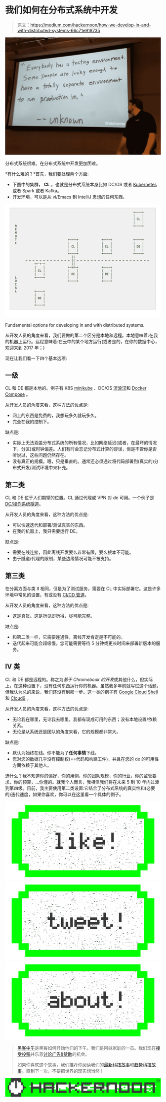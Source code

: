 # 我们如何在分布式系统中开发

> 原文：<https://medium.com/hackernoon/how-we-develop-in-and-with-distributed-systems-66c71e918735>

![](img/235812041c0919c2841f541e50b62b17.png)

分布式系统很难。在分布式系统中开发更加困难。

*有什么难的？*首先，我们要处理两个方面:

*   下图中的集群， **CL** ，也就是分布式系统本身比如 DC/OS 或者 [Kubernetes](https://hackernoon.com/tagged/kubernetes) 或者 Spark 或者 Kafka。
*   开发环境，可以是从 vi/Emacs 到 IntelliJ 思想的任何东西。

![](img/a197e831ecb97a11725552512dbd9771.png)

Fundamental options for developing in and with distributed systems.

从开发人员的角度来看，我们要做的第二个区分是本地和远程。本地意味着:在我的机器上运行。远程意味着:在云中的某个地方运行(或者是的，在你的数据中心，欢迎来到 2017 年；)

现在让我们看一下四个基本选项:

## 一级

CL 和 DE 都是本地的。例子有 K8S [minikube](https://github.com/kubernetes/minikube) 、DC/OS [流浪汉](https://dcos.io/docs/1.8/administration/installing/local/)和 [Docker Compose](https://docs.docker.com/compose/) 。

从开发人员的角度来看，这种方法的优点是:

*   网上的东西是免费的，我想玩多久就玩多久。
*   完全在我的控制下。

缺点是:

*   实际上无法涵盖分布式系统的所有情况，比如网络延迟(或者，在最坏的情况下，分区)或时钟偏差。人们有时会忘记分布式计算的谬误，但是不管你是否听说过，这些问题仍然存在。
*   没有真正的规模。嗯，只是垂直的。通常还必须通过将代码部署到(真实的)分布式开发/测试环境中来补充。

## 第二类

CL 和 DE 位于人们期望的位置。CL 通过代理或 VPN 对 de 可用。一个例子是[DC/操作系统隧道](https://dcos.io/docs/1.8/administration/access-node/tunnel/)。

从开发人员的角度来看，这种方法的优点是:

*   可以快速迭代和部署/测试真实的东西。
*   在我的机器上，我只需要运行 DE。

缺点是:

*   需要在线连接，因此离线开发要么非常有限，要么根本不可能。
*   由于隧道/代理的限制，某些边缘情况可能不被支持。

## 第三类

在分离方面与类 II 相同，但是为了测试服务，需要在 CL 中实际部署它。这是许多环境中常见的设置，有或没有 [CI/CD 管道](https://www.youtube.com/watch?v=cnIfSrMxgyE)。

从开发人员的角度来看，这种方法的优点是:

*   这是真货。这是所见即所得，尽可能完整。

缺点是:

*   和第二类一样，它需要连通性，离线开发肯定是不可能的。
*   迭代起来可能会超级慢。您可能需要等待 5 分钟或更长时间来部署新版本的服务。

## IV 类

CL 和 DE 都是远程的。称之为*基于 Chromebook 的开发*或其他什么，但实际上，在这种设置下，没有任何东西运行你的机器。虽然我多年前就写过这个话题，但我认为总的来说，我们还没有到那一步。这一类的例子有 [Google Cloud Shell](https://cloud.google.com/shell/docs/) 和 [Cloud9](https://c9.io/) 。

从开发人员的角度来看，这种方法的优点是:

*   无论我在哪里，无论我去哪里，我都有现成可用的东西；没有本地设置/依赖关系。
*   无论是从系统还是团队的角度来看，它的规模都非常大。

缺点是:

*   默认为始终在线。你不能为了**任何事情**下线。
*   您对您的数据几乎没有控制权(==代码和构建工件)，并且在您的 de 的可用性方面依赖于其他人。

选什么？我不知道你的偏好，你的用例，你的团队规模，你的行业，你的监管要求，你的预算，…你懂的。就我个人而言，我相信我们将在未来 5 到 10 年内过渡到第四级。目前，我主要使用第二类设置:它结合了分布式系统的真实性和(必要的)迭代速度，如果你喜欢，你可以在这里看一个具体的例子。

[![](img/50ef4044ecd4e250b5d50f368b775d38.png)](http://bit.ly/HackernoonFB)[![](img/979d9a46439d5aebbdcdca574e21dc81.png)](https://goo.gl/k7XYbx)[![](img/2930ba6bd2c12218fdbbf7e02c8746ff.png)](https://goo.gl/4ofytp)

> [黑客中午](http://bit.ly/Hackernoon)是黑客如何开始他们的下午。我们是阿妹家庭的一员。我们现在[接受投稿](http://bit.ly/hackernoonsubmission)并乐意[讨论广告&赞助](mailto:partners@amipublications.com)的机会。
> 
> 如果你喜欢这个故事，我们推荐你阅读我们的[最新科技故事](http://bit.ly/hackernoonlatestt)和[趋势科技故事](https://hackernoon.com/trending)。直到下一次，不要把世界的现实想当然！

![](img/be0ca55ba73a573dce11effb2ee80d56.png)